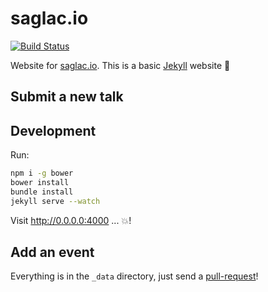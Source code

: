 # saglac.io

[![Build Status](https://travis-ci.org/saglacio/saglac.io.svg?branch=master)](https://travis-ci.org/saglacio/saglac.io)

Website for [saglac.io](https://saglac.io). This is a basic [Jekyll](https://jekyllrb.com/) website :rocket:

## Submit a new talk


## Development

Run:

```bash
npm i -g bower
bower install
bundle install
jekyll serve --watch
```

Visit http://0.0.0.0:4000 ... :boom:!

## Add an event

Everything is in the `_data` directory, just send a [pull-request](https://github.com/saglacio/saglac.io/pulls)!
